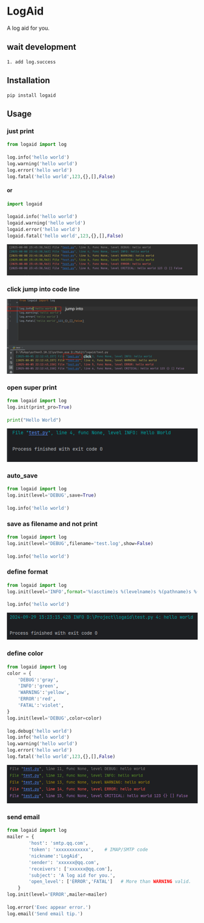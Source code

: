 # LogAid

A log aid for you.
## wait development
```console
1. add log.success
```
## Installation
```console
pip install logaid
```

## Usage 
### just print
```python
from logaid import log

log.info('hello world')
log.warning('hello world')
log.error('hello world')
log.fatal('hello world',123,{},[],False)
```
#### or
```python
import logaid

logaid.info('hello world')
logaid.warning('hello world')
logaid.error('hello world')
logaid.fatal('hello world',123,{},[],False)
```
![image](static/0ca51db101c3a32bf3ec3613866347ca.png)
### click jump into code line
![image](static/605d39ba4fa031f56f2bc011fa48129b.png)
### open super print
```python
from logaid import log
log.init(print_pro=True)

print("Hello World")
```
![image](static/screenshot-20240929-103230.png)
### auto_save
```python
from logaid import log
log.init(level='DEBUG',save=True)

log.info('hello world')
```
### save as filename and not print
```python
from logaid import log
log.init(level='DEBUG',filename='test.log',show=False)

log.info('hello world')
```
### define format
```python
from logaid import log
log.init(level='INFO',format='%(asctime)s %(levelname)s %(pathname)s %(lineno)d: %(message)s')

log.info('hello world')

```
![image](static/screenshot-20240929-152333.png)
### define color
```python
from logaid import log
color = {
    'DEBUG':'gray',
    'INFO':'green',
    'WARNING':'yellow',
    'ERROR':'red',
    'FATAL':'violet',
}
log.init(level='DEBUG',color=color)

log.debug('hello world')
log.info('hello world')
log.warning('hello world')
log.error('hello world')
log.fatal('hello world',123,{},[],False)
```
![image](static/screenshot-20240929-153019.png)
### send email
```python
from logaid import log
mailer = {
        'host': 'smtp.qq.com',      
        'token': 'xxxxxxxxxxxx',    # IMAP/SMTP code
        'nickname':'LogAid',    
        'sender': 'xxxxxx@qq.com',
        'receivers': ['xxxxxx@qq.com'],
        'subject': 'A log aid for you.',
        'open_level': ['ERROR','FATAL']   # More than WARNING valid.
    }
log.init(level='ERROR',mailer=mailer)

log.error('Exec appear error.')
log.email('Send email tip.')
```